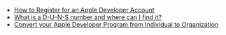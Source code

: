 * [How to Register for an Apple Developer Account](how-to-register-for-an-apple-developer-account.md)
* [What is a D-U-N-S number and where can I find it?](what-is-a-d-u-n-s-number-and-where-can-i-find-it.md)
* [Convert your Apple Developer Program from Individual to Organization](convert-your-apple-developer-program-from-individual-to-organization.md)
